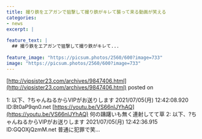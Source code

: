 ```yaml
---
title: 撮り鉄をエアガンで狙撃して撮り鉄がキレて襲って来る動画が笑える
categories:
- news
excerpt: |
  
feature_text: |
  ## 撮り鉄をエアガンで狙撃して撮り鉄がキレて...
  
feature_image: "https://picsum.photos/2560/600?image=733"
image: "https://picsum.photos/2560/600?image=733"
---
```


[http://vipsister23.com/archives/9847406.html](http://vipsister23.com/archives/9847406.html)
posted on 

<!--more-->

1: 以下、?ちゃんねるからVIPがお送りします 2021/07/05(月) 12:42:08.920 ID:Bt0aP9qn0.net [https://youtu.be/VS66nlJYhAQ](https://youtu.be/VS66nlJYhAQ) 何の躊躇いも無く連射してて草 2: 以下、?ちゃんねるからVIPがお送りします 2021/07/05(月) 12:42:36.915 ID:GQOXjQzmM.net 普通に犯罪で笑...
